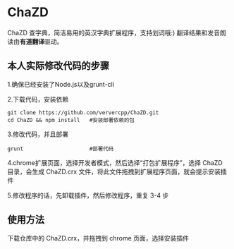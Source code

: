 ChaZD
=====

ChaZD 查字典，简洁易用的英汉字典扩展程序，支持划词哦:)
翻译结果和发音朗读由**有道翻译**驱动。

本人实际修改代码的步骤
-----------
1.确保已经安装了Node.js以及grunt-cli

2.下载代码，安装依赖
```shell
git clone https://github.com/ververcpp/ChaZD.git
cd ChaZD && npm install   #安装部署依赖的包
```
3.修改代码，并且部署
```shell
grunt                     #部署代码
```
4.chrome扩展页面，选择开发者模式，然后选择“打包扩展程序”，选择 ChaZD 目录，会生成 ChaZD.crx 文件，将此文件拖拽到扩展程序页面，就会提示安装插件

5.修改程序的话，先卸载插件，然后修改程序，重复 3-4 步

使用方法
-----------
下载仓库中的 ChaZD.crx，并拖拽到 chrome 页面，选择安装插件
